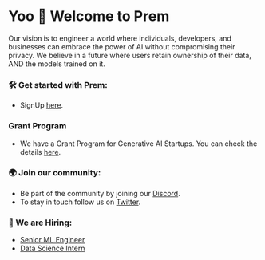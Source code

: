 # Yoo 🤙 Welcome to Prem

Our vision is to engineer a world where individuals, developers, and businesses can embrace the power of AI without compromising their privacy. We believe in a future where users retain ownership of their data, AND the models trained on it.

### 🛠️ Get started with Prem:

- SignUp [here](https://app.premai.io).

### Grant Program

- We have a Grant Program for Generative AI Startups. You can check the details [here](https://blog.premai.io/announcing-our-startup-grants-program/).

### 🌍 Join our community:

- Be part of the community by joining our [Discord](https://discord.com/invite/kpKk6vYVAn).
- To stay in touch follow us on [Twitter](https://twitter.com/premai_io).

### 💼 We are Hiring:

- [Senior ML Engineer](https://premai.notion.site/Senior-Data-Scientist-Prem-1863f1e72c2f4d8894eb6e49154e9256?pvs=4)
- [Data Science Intern](https://premai.notion.site/Data-Science-Intern-Prem-85cc518494cb470fb4e484ed40e3e5f7?pvs=4)
